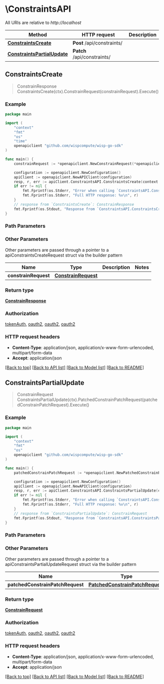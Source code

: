 # \ConstraintsAPI

All URIs are relative to *http://localhost*

Method | HTTP request | Description
------------- | ------------- | -------------
[**ConstraintsCreate**](ConstraintsAPI.md#ConstraintsCreate) | **Post** /api/constraints/ | 
[**ConstraintsPartialUpdate**](ConstraintsAPI.md#ConstraintsPartialUpdate) | **Patch** /api/constraints/ | 



## ConstraintsCreate

> ConstrainResponse ConstraintsCreate(ctx).ConstrainRequest(constrainRequest).Execute()





### Example

```go
package main

import (
	"context"
	"fmt"
	"os"
    "time"
	openapiclient "github.com/wispcompute/wisp-go-sdk"
)

func main() {
	constrainRequest := *openapiclient.NewConstrainRequest(*openapiclient.NewProject("Name_example", "ProjectId_example", "Type_example", time.Now(), time.Now()), *openapiclient.NewResources([]*string{nil}), "TODO") // ConstrainRequest | 

	configuration := openapiclient.NewConfiguration()
	apiClient := openapiclient.NewAPIClient(configuration)
	resp, r, err := apiClient.ConstraintsAPI.ConstraintsCreate(context.Background()).ConstrainRequest(constrainRequest).Execute()
	if err != nil {
		fmt.Fprintf(os.Stderr, "Error when calling `ConstraintsAPI.ConstraintsCreate``: %v\n", err)
		fmt.Fprintf(os.Stderr, "Full HTTP response: %v\n", r)
	}
	// response from `ConstraintsCreate`: ConstrainResponse
	fmt.Fprintf(os.Stdout, "Response from `ConstraintsAPI.ConstraintsCreate`: %v\n", resp)
}
```

### Path Parameters



### Other Parameters

Other parameters are passed through a pointer to a apiConstraintsCreateRequest struct via the builder pattern


Name | Type | Description  | Notes
------------- | ------------- | ------------- | -------------
 **constrainRequest** | [**ConstrainRequest**](ConstrainRequest.md) |  | 

### Return type

[**ConstrainResponse**](ConstrainResponse.md)

### Authorization

[tokenAuth](../README.md#tokenAuth), [oauth2](../README.md#oauth2), [oauth2](../README.md#oauth2), [oauth2](../README.md#oauth2)

### HTTP request headers

- **Content-Type**: application/json, application/x-www-form-urlencoded, multipart/form-data
- **Accept**: application/json

[[Back to top]](#) [[Back to API list]](../README.md#documentation-for-api-endpoints)
[[Back to Model list]](../README.md#documentation-for-models)
[[Back to README]](../README.md)


## ConstraintsPartialUpdate

> ConstrainRequest ConstraintsPartialUpdate(ctx).PatchedConstrainPatchRequest(patchedConstrainPatchRequest).Execute()





### Example

```go
package main

import (
	"context"
	"fmt"
	"os"
	openapiclient "github.com/wispcompute/wisp-go-sdk"
)

func main() {
	patchedConstrainPatchRequest := *openapiclient.NewPatchedConstrainPatchRequest() // PatchedConstrainPatchRequest |  (optional)

	configuration := openapiclient.NewConfiguration()
	apiClient := openapiclient.NewAPIClient(configuration)
	resp, r, err := apiClient.ConstraintsAPI.ConstraintsPartialUpdate(context.Background()).PatchedConstrainPatchRequest(patchedConstrainPatchRequest).Execute()
	if err != nil {
		fmt.Fprintf(os.Stderr, "Error when calling `ConstraintsAPI.ConstraintsPartialUpdate``: %v\n", err)
		fmt.Fprintf(os.Stderr, "Full HTTP response: %v\n", r)
	}
	// response from `ConstraintsPartialUpdate`: ConstrainRequest
	fmt.Fprintf(os.Stdout, "Response from `ConstraintsAPI.ConstraintsPartialUpdate`: %v\n", resp)
}
```

### Path Parameters



### Other Parameters

Other parameters are passed through a pointer to a apiConstraintsPartialUpdateRequest struct via the builder pattern


Name | Type | Description  | Notes
------------- | ------------- | ------------- | -------------
 **patchedConstrainPatchRequest** | [**PatchedConstrainPatchRequest**](PatchedConstrainPatchRequest.md) |  | 

### Return type

[**ConstrainRequest**](ConstrainRequest.md)

### Authorization

[tokenAuth](../README.md#tokenAuth), [oauth2](../README.md#oauth2), [oauth2](../README.md#oauth2), [oauth2](../README.md#oauth2)

### HTTP request headers

- **Content-Type**: application/json, application/x-www-form-urlencoded, multipart/form-data
- **Accept**: application/json

[[Back to top]](#) [[Back to API list]](../README.md#documentation-for-api-endpoints)
[[Back to Model list]](../README.md#documentation-for-models)
[[Back to README]](../README.md)

